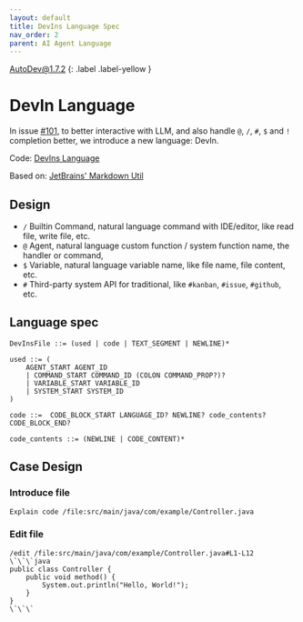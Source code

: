 ```yaml
---
layout: default
title: DevIns Language Spec
nav_order: 2
parent: AI Agent Language
---
```


AutoDev@1.7.2
{: .label .label-yellow }

# DevIn Language 

In issue [#101](https://github.com/unit-mesh/auto-dev/issues/101), to better interactive with LLM, and also 
handle `@`, `/`, `#`, `$` and `!` completion better, we introduce a new language: DevIn.

Code: [DevIns Language](https://github.com/unit-mesh/auto-dev/tree/master/exts/devin-lang)

Based on: [JetBrains' Markdown Util](https://github.com/JetBrains/intellij-community/tree/master/platform/markdown-utils)

## Design

- `/` Builtin Command, natural language command with IDE/editor, like read file, write file, etc.
- `@` Agent, natural language custom function / system function name, the handler or command, 
- `$` Variable, natural language variable name, like file name, file content, etc.
- `#` Third-party system API for traditional, like `#kanban`, `#issue`, `#github`, etc. 

## Language spec

```bnf
DevInsFile ::= (used | code | TEXT_SEGMENT | NEWLINE)*

used ::= (
    AGENT_START AGENT_ID
    | COMMAND_START COMMAND_ID (COLON COMMAND_PROP?)?
    | VARIABLE_START VARIABLE_ID
    | SYSTEM_START SYSTEM_ID
)

code ::=  CODE_BLOCK_START LANGUAGE_ID? NEWLINE? code_contents? CODE_BLOCK_END?

code_contents ::= (NEWLINE | CODE_CONTENT)*
```

## Case Design

### Introduce file

```devin
Explain code /file:src/main/java/com/example/Controller.java
```

### Edit file

```devin
/edit /file:src/main/java/com/example/Controller.java#L1-L12
\`\`\`java
public class Controller {
    public void method() {
        System.out.println("Hello, World!");
    }
}
\`\`\`
```
